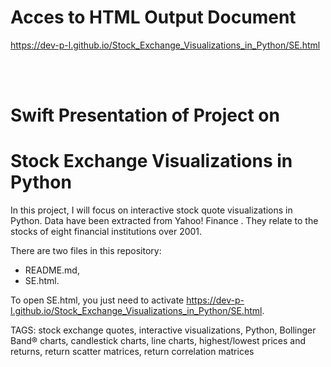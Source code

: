 # Acces to HTML Output Document

https://dev-p-l.github.io/Stock_Exchange_Visualizations_in_Python/SE.html

<br>
<br>

# Swift Presentation of Project on
# Stock Exchange Visualizations in Python

In this project, I will focus on interactive stock quote visualizations in Python. Data have been extracted from Yahoo! Finance . They relate to the stocks of eight financial institutions over 2001. 

There are two files in this repository:
* README.md,
* SE.html.

To open SE.html, you just need to activate https://dev-p-l.github.io/Stock_Exchange_Visualizations_in_Python/SE.html.

TAGS: stock exchange quotes, interactive visualizations, Python, Bollinger Band® charts, candlestick charts, line charts, highest/lowest prices and returns, return scatter matrices, return correlation matrices
